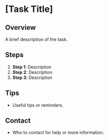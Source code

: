 # [Task Title]

## Overview
A brief description of the task.

## Steps
1. **Step 1**: Description
2. **Step 2**: Description
3. **Step 3**: Description

## Tips
- Useful tips or reminders.

## Contact
- Who to contact for help or more information.